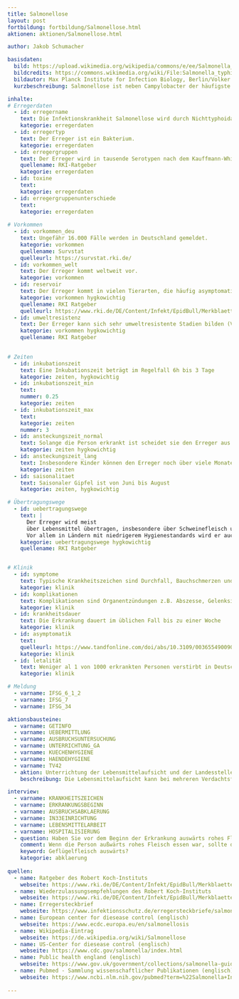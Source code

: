 ```yaml
---
title: Salmonellose
layout: post
fortbildung: fortbildung/Salmonellose.html
aktionen: aktionen/Salmonellose.html

author: Jakob Schumacher

basisdaten:
  bild: https://upload.wikimedia.org/wikipedia/commons/e/ee/Salmonella_typhimurium.png
  bildcredits: https://commons.wikimedia.org/wiki/File:Salmonella_typhimurium.png
  bildautor: Max Planck Institute for Infection Biology, Berlin/Volker Brinkmann
  kurzbeschreibung: Salmonellose ist neben Campylobacter der häufigste bakterielle Gastroenteritis-Erreger in Deutschland. Salmonellen können Gastroenteritis oder Typhus/Paratyphus hervorrufen. Ausbrüche sind häufig erkennbar.

inhalte:  
# Erregerdaten
  - id: erregername
    text: Die Infektionskrankheit Salmonellose wird durch Nichttyphoidale Salmonellen hervorgerufen. 
    kategorie: erregerdaten
  - id: erregertyp
    text: Der Erreger ist ein Bakterium. 
    kategorie: erregerdaten
  - id: erregergruppen
    text: Der Erreger wird in tausende Serotypen nach dem Kauffmann-White-Le Minor-Schema eingeteilt. Die häufigsten sind S. Typhimurium und S. Enteritidis.
    quellename: RKI-Ratgeber 
    kategorie: erregerdaten
  - id: toxine
    text: 
    kategorie: erregerdaten
  - id: erregergruppenunterschiede
    text: 
    kategorie: erregerdaten
    
# Vorkommen
  - id: vorkommen_deu
    text: Ungefähr 16.000 Fälle werden in Deutschland gemeldet.
    kategorie: vorkommen
    quellename: Survstat
    quelleurl: https://survstat.rki.de/
  - id: vorkommen_welt
    text: Der Erreger kommt weltweit vor.
    kategorie: vorkommen
  - id: reservoir
    text: Der Erreger kommt in vielen Tierarten, die häufig asymptomatisch sind. S. Typhimurium kommt häufig in Schweinen vor. S. Enteritidis häufig in Geflügel. Seltene Serovare weisen auf ein besondere Infektionsquelle hin (z.B. Reptilienhaltung).
    kategorie: vorkommen hygkowichtig
    quellename: RKI Ratgeber
    quelleurl: https://www.rki.de/DE/Content/Infekt/EpidBull/Merkblaetter/Ratgeber_Campylobacter.html
  - id: umweltresistenz
    text: Der Erreger kann sich sehr umweltresistente Stadien bilden (VBNC)
    kategorie: vorkommen hygkowichtig
    quellename: RKI Ratgeber 

    
# Zeiten
  - id: inkubationszeit
    text: Eine Inkubationszeit beträgt im Regelfall 6h bis 3 Tage
    kategorie: zeiten, hygkowichtig
  - id: inkubationszeit_min
    text: 
    nummer: 0.25
    kategorie: zeiten
  - id: inkubationszeit_max
    text:
    kategorie: zeiten
    nummer: 3
  - id: ansteckungszeit_normal
    text: Solange die Person erkrankt ist scheidet sie den Erreger aus. Auch nach dem Ende der Symptome wird der Erreger ausgeschieden. Aber 48 nach Symptomende ist die Wahrscheinlichkeit der Weitergabe gering
    kategorie: zeiten hygkowichtig
  - id: ansteckungszeit_lang 
    text: Insbesondere Kinder können den Erreger noch über viele Monate ausscheiden.
    kategorie: zeiten
  - id: saisonalitaet
    text: Saisonaler Gipfel ist von Juni bis August
    kategorie: zeiten, hygkowichtig 

# Übertragungswege
  - id: uebertragungswege
    text: | 
      Der Erreger wird meist 
      über Lebensmittel übertragen, insbesondere über Schweinefleisch und Geflügelfleisch. Prinzipiell können aber die meisten Lebensmittel mit Salmonellen kontaminiert sein. Er wird selten von Mensch zu Mensch übertragen. 
      Vor allem in Ländern mit niedrigerem Hygienestandards wird er auch über Trinkwasser oder Baden übertragen. 
    kategorie: uebertragungswege hygkowichtig
    quellename: RKI Ratgeber


# Klinik
  - id: symptome
    text: Typische Krankheitszeichen sind Durchfall, Bauchschmerzen und Erbrechen.  
    kategorie: klinik
  - id: komplikationen
    text: Komplikationen sind Organentzündungen z.B. Abszesse, Gelenksinfektionen, Lungenentzündungen, Meningitis.
    kategorie: klinik
  - id: krankheitsdauer
    text: Die Erkrankung dauert im üblichen Fall bis zu einer Woche
    kategorie: klinik
  - id: asymptomatik
    text: 
    quelleurl: https://www.tandfonline.com/doi/abs/10.3109/00365549009027077?journalCode=infd19 
    kategorie: klinik
  - id: letalität
    text: Weniger al 1 von 1000 erkrankten Personen verstirbt in Deutschland.
    kategorie: klinik

# Meldung
  - varname: IFSG_6_1_2
  - varname: IFSG_7
  - varname: IFSG_34 

aktionsbausteine:
  - varname: GETINFO
  - varname: UEBERMITTLUNG
  - varname: AUSBRUCHSUNTERSUCHUNG
  - varname: UNTERRICHTUNG_GA
  - varname: KUECHENHYGIENE
  - varname: HAENDEHYGIENE
  - varname: TV42
  - aktion: Unterrichtung der Lebensmittelaufsicht und der Landesstelle über einen außerhäuslichen Essensort bei dem Rohfleisch verzehrt wurde oder hygienische Standards möglicherweise nicht optimal waren ("Dönerbude").
    beschreibung: Die Lebensmittelaufsicht kann bei mehreren Verdachtsfällen am selben Essensort eine Untersuchung einleiten.

interview:     
  - varname: KRANKHEITSZEICHEN
  - varname: ERKRANKUNGSBEGINN
  - varname: AUSBRUCHSABKLAERUNG
  - varname: IN33EINRICHTUNG
  - varname: LEBENSMITTELARBEIT
  - varname: HOSPITALISIERUNG
  - question: Haben Sie vor dem Beginn der Erkrankung auswärts rohes Fleisch gegessen? Wenn Ja, wo genau?
    comment: Wenn die Person außwärts rohes Fleisch essen war, sollte der Name des Essensortes in einem öffentlichen Kommentar vermerkt werden oder der Lebensmittelaufsicht übermittelt werden. Das hilft der Landestelle einem Ausbruch auf die Spur zu kommen.
    keyword: Geflügelfleisch auswärts?
    kategorie: abklaerung
  
quellen:
  - name: Ratgeber des Robert Koch-Instituts
    webseite: https://www.rki.de/DE/Content/Infekt/EpidBull/Merkblaetter/Ratgeber_Salmonellose.html
  - name: Wiederzulassungsempfehlungen des Robert Koch-Instituts
    webseite: https://www.rki.de/DE/Content/Infekt/EpidBull/Merkblaetter/Wiederzulassung/Wiederzulassung_Tabelle.pdf?__blob=publicationFile
  - name: Erregersteckbrief
    webseite: https://www.infektionsschutz.de/erregersteckbriefe/salmonellen/
  - name: European center for diesease control (englisch)
    webseite: https://www.ecdc.europa.eu/en/salmonellosis
  - name: Wikipedia-Eintrag
    webseite: https://de.wikipedia.org/wiki/Salmonellose
  - name: US-Center for diesease control (englisch)
    webseite: https://www.cdc.gov/salmonella/index.html
  - name: Public health england (englisch)
    webseite: https://www.gov.uk/government/collections/salmonella-guidance-data-and-analysis
  - name: Pubmed - Sammlung wissenschaftlicher Publikationen (englisch)
    webseite: https://www.ncbi.nlm.nih.gov/pubmed?term=%22Salmonella+Infections%22%5BMesh%5D
    
---
```

